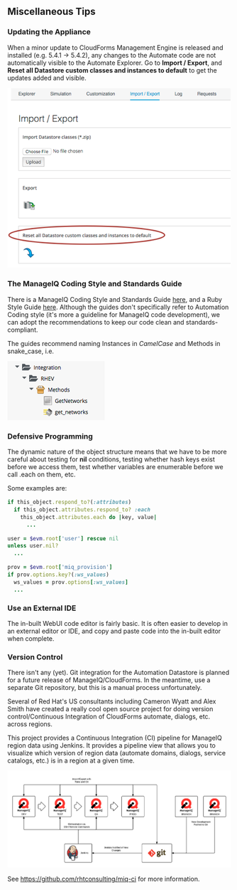 ## Miscellaneous Tips

### Updating the Appliance

When a minor update to CloudForms Management Engine is released and installed (e.g. 5.4.1 -> 5.4.2), any changes to the Automate code are not automatically visible to the Automate Explorer. Go to **Import / Export**, and **Reset all Datastore custom classes and instances to default** to get the updates added and visible.

![Screenshot](images/screenshot2.png)

### The ManageIQ Coding Style and Standards Guide

There is a ManageIQ Coding Style and Standards Guide [here](http://manageiq.org/documentation/development/coding_style_and_standards/), and a Ruby Style Guide [here](https://github.com/ManageIQ/ruby-style-guide). Although the guides don't specifically refer to Automation Coding style (it's more a guideline for ManageIQ code development), we can adopt the recommendations to keep our code clean and standards-compliant.

The guides recommend naming Instances in _CamelCase_ and Methods in snake_case, i.e.

![Screenshot](images/screenshot1.png)

### Defensive Programming

The dynamic nature of the object structure means that we have to be more careful about testing for **nil** conditions, testing whether hash keys exist before we access them, test whether variables are enumerable before we call .each on them, etc.

Some examples are:

```ruby
if this_object.respond_to?(:attributes)
  if this_object.attributes.respond_to? :each
    this_object.attributes.each do |key, value|
      ...
```


```ruby
user = $evm.root['user'] rescue nil
unless user.nil?
  ...
```

```ruby
prov = $evm.root['miq_provision']
if prov.options.key?(:ws_values)
  ws_values = prov.options[:ws_values]
  ...
```

### Use an External IDE

The in-built WebUI code editor is fairly basic. It is often easier to develop in an external editor or IDE, and copy and paste code into the in-built editor when complete.


### Version Control

There isn't any (yet). Git integration for the Automation Datastore is planned for a future release of ManageIQ/CloudForms. In the meantime, use a separate Git repository, but this is a manual process unfortunately.

Several of Red Hat's US consultants including Cameron Wyatt and Alex Smith have created a really cool open source project for doing version control/Continuous Integration of CloudForms automate, dialogs, etc. across regions.

This project provides a Continuous Integration (CI) pipeline for ManageIQ region data using Jenkins. It provides a pipeline view that allows you to visualize which version of region data (automate domains, dialogs, service catalogs, etc.) is in a region at a given time.

![Screenshot](images/miq_ci_workflow.png)

See https://github.com/rhtconsulting/miq-ci for more information.
